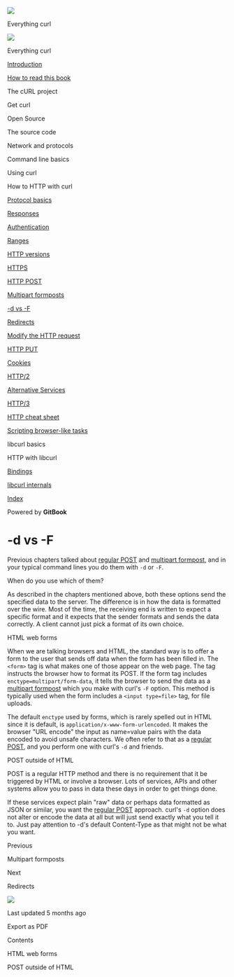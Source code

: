 <a href="../index.html" class="link-a079aa82--primary-53a25e66--logoLink-10d08504"></a>

<img src="https://gblobscdn.gitbook.com/orgs%2F-LxuH0qSm4xO9nWfEBlB%2Favatar.png?alt=media" class="image-67b14f24--avatar-1c1d03ec" />

<span class="text-4505230f--UIH400-4e41e82a--textContentFamily-49a318e1--spaceNameText-677c2969">Everything curl</span>

<a href="../index.html" class="link-a079aa82--primary-53a25e66--logoLink-10d08504"></a>

<img src="https://gblobscdn.gitbook.com/orgs%2F-LxuH0qSm4xO9nWfEBlB%2Favatar.png?alt=media" class="image-67b14f24--avatar-1c1d03ec" />

<span class="text-4505230f--UIH400-4e41e82a--textContentFamily-49a318e1--spaceNameText-677c2969">Everything curl</span>

<a href="../index.html" class="navButton-94f2579c--navButtonClickable-161b88ca"><span class="text-4505230f--UIH300-2063425d--textContentFamily-49a318e1--navButtonLabel-14a4968f">Introduction</span></a>

<a href="../how-to-read.html" class="navButton-94f2579c--navButtonClickable-161b88ca"><span class="text-4505230f--UIH300-2063425d--textContentFamily-49a318e1--navButtonLabel-14a4968f">How to read this book</span></a>

<span class="text-4505230f--UIH300-2063425d--textContentFamily-49a318e1--navButtonLabel-14a4968f">The cURL project</span>

<span class="text-4505230f--UIH300-2063425d--textContentFamily-49a318e1--navButtonLabel-14a4968f">Get curl</span>

<span class="text-4505230f--UIH300-2063425d--textContentFamily-49a318e1--navButtonLabel-14a4968f">Open Source</span>

<span class="text-4505230f--UIH300-2063425d--textContentFamily-49a318e1--navButtonLabel-14a4968f">The source code</span>

<span class="text-4505230f--UIH300-2063425d--textContentFamily-49a318e1--navButtonLabel-14a4968f">Network and protocols</span>

<span class="text-4505230f--UIH300-2063425d--textContentFamily-49a318e1--navButtonLabel-14a4968f">Command line basics</span>

<span class="text-4505230f--UIH300-2063425d--textContentFamily-49a318e1--navButtonLabel-14a4968f">Using curl</span>

<span class="text-4505230f--UIH300-2063425d--textContentFamily-49a318e1--navButtonLabel-14a4968f">How to HTTP with curl</span>

<a href="basics.html" class="navButton-94f2579c--pageItemWithChildrenNested-2c5d8183--navButtonClickable-161b88ca"><span class="text-4505230f--UIH300-2063425d--textContentFamily-49a318e1--navButtonLabel-14a4968f">Protocol basics</span></a>

<a href="response.html" class="navButton-94f2579c--pageItemWithChildrenNested-2c5d8183--navButtonClickable-161b88ca"><span class="text-4505230f--UIH300-2063425d--textContentFamily-49a318e1--navButtonLabel-14a4968f">Responses</span></a>

<a href="auth.html" class="navButton-94f2579c--pageItemWithChildrenNested-2c5d8183--navButtonClickable-161b88ca"><span class="text-4505230f--UIH300-2063425d--textContentFamily-49a318e1--navButtonLabel-14a4968f">Authentication</span></a>

<a href="ranges.html" class="navButton-94f2579c--pageItemWithChildrenNested-2c5d8183--navButtonClickable-161b88ca"><span class="text-4505230f--UIH300-2063425d--textContentFamily-49a318e1--navButtonLabel-14a4968f">Ranges</span></a>

<a href="versions.html" class="navButton-94f2579c--pageItemWithChildrenNested-2c5d8183--navButtonClickable-161b88ca"><span class="text-4505230f--UIH300-2063425d--textContentFamily-49a318e1--navButtonLabel-14a4968f">HTTP versions</span></a>

<a href="https.html" class="navButton-94f2579c--pageItemWithChildrenNested-2c5d8183--navButtonClickable-161b88ca"><span class="text-4505230f--UIH300-2063425d--textContentFamily-49a318e1--navButtonLabel-14a4968f">HTTPS</span></a>

<a href="post.html" class="navButton-94f2579c--pageItemWithChildrenNested-2c5d8183--navButtonClickable-161b88ca"><span class="text-4505230f--UIH300-2063425d--textContentFamily-49a318e1--navButtonLabel-14a4968f">HTTP POST</span></a>

<a href="multipart.html" class="navButton-94f2579c--pageItemWithChildrenNested-2c5d8183--navButtonClickable-161b88ca"><span class="text-4505230f--UIH300-2063425d--textContentFamily-49a318e1--navButtonLabel-14a4968f">Multipart formposts</span></a>

<a href="postvspost.html" class="navButton-94f2579c--pageItemWithChildrenNested-2c5d8183--navButtonClickable-161b88ca--navButtonOpened-6a88552e"><span class="text-4505230f--UIH300-2063425d--textContentFamily-49a318e1--navButtonLabel-14a4968f">-d vs -F</span></a>

<a href="redirects.html" class="navButton-94f2579c--pageItemWithChildrenNested-2c5d8183--navButtonClickable-161b88ca"><span class="text-4505230f--UIH300-2063425d--textContentFamily-49a318e1--navButtonLabel-14a4968f">Redirects</span></a>

<a href="requests.html" class="navButton-94f2579c--pageItemWithChildrenNested-2c5d8183--navButtonClickable-161b88ca"><span class="text-4505230f--UIH300-2063425d--textContentFamily-49a318e1--navButtonLabel-14a4968f">Modify the HTTP request</span></a>

<a href="put.html" class="navButton-94f2579c--pageItemWithChildrenNested-2c5d8183--navButtonClickable-161b88ca"><span class="text-4505230f--UIH300-2063425d--textContentFamily-49a318e1--navButtonLabel-14a4968f">HTTP PUT</span></a>

<a href="cookies.html" class="navButton-94f2579c--pageItemWithChildrenNested-2c5d8183--navButtonClickable-161b88ca"><span class="text-4505230f--UIH300-2063425d--textContentFamily-49a318e1--navButtonLabel-14a4968f">Cookies</span></a>

<a href="http2.html" class="navButton-94f2579c--pageItemWithChildrenNested-2c5d8183--navButtonClickable-161b88ca"><span class="text-4505230f--UIH300-2063425d--textContentFamily-49a318e1--navButtonLabel-14a4968f">HTTP/2</span></a>

<a href="altsvc.html" class="navButton-94f2579c--pageItemWithChildrenNested-2c5d8183--navButtonClickable-161b88ca"><span class="text-4505230f--UIH300-2063425d--textContentFamily-49a318e1--navButtonLabel-14a4968f">Alternative Services</span></a>

<a href="http3.html" class="navButton-94f2579c--pageItemWithChildrenNested-2c5d8183--navButtonClickable-161b88ca"><span class="text-4505230f--UIH300-2063425d--textContentFamily-49a318e1--navButtonLabel-14a4968f">HTTP/3</span></a>

<a href="cheatsheet.html" class="navButton-94f2579c--pageItemWithChildrenNested-2c5d8183--navButtonClickable-161b88ca"><span class="text-4505230f--UIH300-2063425d--textContentFamily-49a318e1--navButtonLabel-14a4968f">HTTP cheat sheet</span></a>

<a href="browserlike.html" class="navButton-94f2579c--pageItemWithChildrenNested-2c5d8183--navButtonClickable-161b88ca"><span class="text-4505230f--UIH300-2063425d--textContentFamily-49a318e1--navButtonLabel-14a4968f">Scripting browser-like tasks</span></a>

<span class="text-4505230f--UIH300-2063425d--textContentFamily-49a318e1--navButtonLabel-14a4968f">libcurl basics</span>

<span class="text-4505230f--UIH300-2063425d--textContentFamily-49a318e1--navButtonLabel-14a4968f">HTTP with libcurl</span>

<a href="../bindings.html" class="navButton-94f2579c--navButtonClickable-161b88ca"><span class="text-4505230f--UIH300-2063425d--textContentFamily-49a318e1--navButtonLabel-14a4968f">Bindings</span></a>

<a href="../internals.html" class="navButton-94f2579c--navButtonClickable-161b88ca"><span class="text-4505230f--UIH300-2063425d--textContentFamily-49a318e1--navButtonLabel-14a4968f">libcurl internals</span></a>

<a href="../bookindex.html" class="navButton-94f2579c--navButtonClickable-161b88ca"><span class="text-4505230f--UIH300-2063425d--textContentFamily-49a318e1--navButtonLabel-14a4968f">Index</span></a>

<a href="https://www.gitbook.com/?utm_source=content&amp;utm_medium=trademark&amp;utm_campaign=curl-1" class="reset-3c756112--trademark-a8da4b94"></a>

<span class="text-4505230f--TextH200-a3425406--textUIFamily-5ebd8e40">Powered by **GitBook**</span>

# <span class="text-4505230f--DisplayH900-bfb998fa--textContentFamily-49a318e1">-d vs -F</span>

<span class="text-4505230f--UIH300-2063425d--textUIFamily-5ebd8e40--text-8ee2c8b2"></span>

<span class="text-4505230f--UIH300-2063425d--textUIFamily-5ebd8e40--text-8ee2c8b2"></span>

<span class="text-4505230f--TextH400-3033861f--textContentFamily-49a318e1"><span data-key="f650df882bd34292898afa98a3296778"><span data-offset-key="f650df882bd34292898afa98a3296778:0">Previous chapters talked about </span></span><a href="https://github.com/bagder/everything-curl/tree/ed220900f1918ae5c2da666c2402ab899b8c743e/http/http-post.md" class="link-a079aa82--primary-53a25e66--link-faf6c434"><span data-key="57de74eb10344b49a043c295a62bbe4e"><span data-offset-key="57de74eb10344b49a043c295a62bbe4e:0">regular POST</span></span></a><span data-key="342c6823f2c54e7db416f799dd463787"><span data-offset-key="342c6823f2c54e7db416f799dd463787:0"> and </span></span><a href="https://github.com/bagder/everything-curl/tree/ed220900f1918ae5c2da666c2402ab899b8c743e/http/http-multipart.md" class="link-a079aa82--primary-53a25e66--link-faf6c434"><span data-key="a83eb44c79c1487e813cd51579bda3e6"><span data-offset-key="a83eb44c79c1487e813cd51579bda3e6:0">multipart formpost</span></span></a><span data-key="6cbd076d601641deb21c8bf9609610ad"><span data-offset-key="6cbd076d601641deb21c8bf9609610ad:0">, and in your typical command lines you do them with </span><span data-offset-key="6cbd076d601641deb21c8bf9609610ad:1">`-d`</span><span data-offset-key="6cbd076d601641deb21c8bf9609610ad:2"> or </span><span data-offset-key="6cbd076d601641deb21c8bf9609610ad:3">`-F`</span><span data-offset-key="6cbd076d601641deb21c8bf9609610ad:4">.</span></span></span>

<span class="text-4505230f--TextH400-3033861f--textContentFamily-49a318e1"><span data-key="8981eb09bf8b4fc0b54570990b843143"><span data-offset-key="8981eb09bf8b4fc0b54570990b843143:0">When do you use which of them?</span></span></span>

<span class="text-4505230f--TextH400-3033861f--textContentFamily-49a318e1"><span data-key="2bdc22600466413390f2c232fb6474dc"><span data-offset-key="2bdc22600466413390f2c232fb6474dc:0">As described in the chapters mentioned above, both these options send the specified data to the server. The difference is in how the data is formatted over the wire. Most of the time, the receiving end is written to expect a specific format and it expects that the sender formats and sends the data correctly. A client cannot just pick a format of its own choice.</span></span></span>

<span class="text-4505230f--HeadingH700-04e1a2a3--textContentFamily-49a318e1"><span data-key="3018207887c64379b4ac6f7ecfe60ef1"><span data-offset-key="3018207887c64379b4ac6f7ecfe60ef1:0">HTML web forms</span></span></span>

<span class="text-4505230f--TextH400-3033861f--textContentFamily-49a318e1"><span data-key="a11d490335a644ca8cbfdbbb20c93760"><span data-offset-key="a11d490335a644ca8cbfdbbb20c93760:0">When we are talking browsers and HTML, the standard way is to offer a form to the user that sends off data when the form has been filled in. The </span><span data-offset-key="a11d490335a644ca8cbfdbbb20c93760:1">`<form>`</span><span data-offset-key="a11d490335a644ca8cbfdbbb20c93760:2"> tag is what makes one of those appear on the web page. The tag instructs the browser how to format its POST. If the form tag includes </span><span data-offset-key="a11d490335a644ca8cbfdbbb20c93760:3">`enctype=multipart/form-data`</span><span data-offset-key="a11d490335a644ca8cbfdbbb20c93760:4">, it tells the browser to send the data as a </span></span><a href="https://github.com/bagder/everything-curl/tree/ed220900f1918ae5c2da666c2402ab899b8c743e/http/http-multipart.md" class="link-a079aa82--primary-53a25e66--link-faf6c434"><span data-key="e90a1a7362cb47249930a932f3828bc0"><span data-offset-key="e90a1a7362cb47249930a932f3828bc0:0">multipart formpost</span></span></a><span data-key="71a5e6b2d44945ebb2351abcf2a04d10"><span data-offset-key="71a5e6b2d44945ebb2351abcf2a04d10:0"> which you make with curl's </span><span data-offset-key="71a5e6b2d44945ebb2351abcf2a04d10:1">`-F`</span><span data-offset-key="71a5e6b2d44945ebb2351abcf2a04d10:2"> option. This method is typically used when the form includes a </span><span data-offset-key="71a5e6b2d44945ebb2351abcf2a04d10:3">`<input type=file>`</span><span data-offset-key="71a5e6b2d44945ebb2351abcf2a04d10:4"> tag, for file uploads.</span></span></span>

<span class="text-4505230f--TextH400-3033861f--textContentFamily-49a318e1"><span data-key="20d146a9e8e045459da33c458cfbd380"><span data-offset-key="20d146a9e8e045459da33c458cfbd380:0">The default </span><span data-offset-key="20d146a9e8e045459da33c458cfbd380:1">`enctype`</span><span data-offset-key="20d146a9e8e045459da33c458cfbd380:2"> used by forms, which is rarely spelled out in HTML since it is default, is </span><span data-offset-key="20d146a9e8e045459da33c458cfbd380:3">`application/x-www-form-urlencoded`</span><span data-offset-key="20d146a9e8e045459da33c458cfbd380:4">. It makes the browser "URL encode" the input as name=value pairs with the data encoded to avoid unsafe characters. We often refer to that as a </span></span><a href="https://github.com/bagder/everything-curl/tree/ed220900f1918ae5c2da666c2402ab899b8c743e/http/http-post.md" class="link-a079aa82--primary-53a25e66--link-faf6c434"><span data-key="ec4dc757d15e4e3b919c3911581d3385"><span data-offset-key="ec4dc757d15e4e3b919c3911581d3385:0">regular POST</span></span></a><span data-key="bced4d62ae1546ca87ad56b07fb6defc"><span data-offset-key="bced4d62ae1546ca87ad56b07fb6defc:0">, and you perform one with curl's </span><span data-offset-key="bced4d62ae1546ca87ad56b07fb6defc:1">`-d`</span><span data-offset-key="bced4d62ae1546ca87ad56b07fb6defc:2"> and friends.</span></span></span>

<span class="text-4505230f--HeadingH700-04e1a2a3--textContentFamily-49a318e1"><span data-key="6eb7b21fc2ca4ec391f548912bfd075d"><span data-offset-key="6eb7b21fc2ca4ec391f548912bfd075d:0">POST outside of HTML</span></span></span>

<span class="text-4505230f--TextH400-3033861f--textContentFamily-49a318e1"><span data-key="61d1ec2a546a4e3bb4df8736d6670c29"><span data-offset-key="61d1ec2a546a4e3bb4df8736d6670c29:0">POST is a regular HTTP method and there is no requirement that it be triggered by HTML or involve a browser. Lots of services, APIs and other systems allow you to pass in data these days in order to get things done.</span></span></span>

<span class="text-4505230f--TextH400-3033861f--textContentFamily-49a318e1"><span data-key="1141657a1cc24549ac7bdac246cf70f8"><span data-offset-key="1141657a1cc24549ac7bdac246cf70f8:0">If these services expect plain "raw" data or perhaps data formatted as JSON or similar, you want the </span></span><a href="https://github.com/bagder/everything-curl/tree/ed220900f1918ae5c2da666c2402ab899b8c743e/http/http-post.md" class="link-a079aa82--primary-53a25e66--link-faf6c434"><span data-key="f7dd6e2b0c564af8883278155690a5fa"><span data-offset-key="f7dd6e2b0c564af8883278155690a5fa:0">regular POST</span></span></a><span data-key="050d2033d2934631920cd26b032a6ead"><span data-offset-key="050d2033d2934631920cd26b032a6ead:0"> approach. curl's </span><span data-offset-key="050d2033d2934631920cd26b032a6ead:1">`-d`</span><span data-offset-key="050d2033d2934631920cd26b032a6ead:2"> option does not alter or encode the data at all but will just send exactly what you tell it to. Just pay attention to -d's default Content-Type as that might not be what you want.</span></span></span>

<a href="multipart.html" class="reset-3c756112--card-6570f064--whiteCard-fff091a4--cardPrevious-56a5e674"></a>

<span class="text-4505230f--TextH200-a3425406--textContentFamily-49a318e1">Previous</span>

<span class="text-4505230f--UIH400-4e41e82a--textContentFamily-49a318e1">Multipart formposts</span>

<a href="redirects.html" class="reset-3c756112--card-6570f064--whiteCard-fff091a4--cardNext-19241c42"></a>

<span class="text-4505230f--TextH200-a3425406--textContentFamily-49a318e1">Next</span>

<span class="text-4505230f--UIH400-4e41e82a--textContentFamily-49a318e1">Redirects</span>

<img src="https://avatars.githubusercontent.com/u/66654881?v=4" class="image-67b14f24--avatar-1c1d03ec" />

<span class="text-4505230f--TextH200-a3425406--textContentFamily-49a318e1">Last updated 5 months ago</span>

<span class="text-4505230f--UIH300-2063425d--textUIFamily-5ebd8e40">Export as PDF</span>

<span class="text-4505230f--InfoH100-1e92e1d1--textContentFamily-49a318e1">Contents</span>

<a href="postvspost.html#html-web-forms" class="reset-3c756112--menuItem-aa02f6ec--menuItemLight-757d5235--menuItemInline-173bdf97--pageTocItem-f4427024"></a>

<span class="text-4505230f--UIH300-2063425d--textContentFamily-49a318e1"><span class="text-4505230f--UIH200-50ead35f--textContentFamily-49a318e1">HTML web forms</span></span>

<a href="postvspost.html#post-outside-of-html" class="reset-3c756112--menuItem-aa02f6ec--menuItemLight-757d5235--menuItemInline-173bdf97--pageTocItem-f4427024"></a>

<span class="text-4505230f--UIH300-2063425d--textContentFamily-49a318e1"><span class="text-4505230f--UIH200-50ead35f--textContentFamily-49a318e1">POST outside of HTML</span></span>
